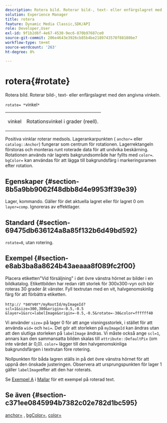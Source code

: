 ```yaml
---
description: Rotera bild. Roterar bild-, text- eller enfärgslagret med den angivna vinkeln.
solution: Experience Manager
title: rotera
feature: Dynamic Media Classic,SDK/API
role: Developer,User
exl-id: 9f1b2d6f-4e67-4530-9ec6-870b97687ce0
source-git-commit: 206e4643e3926cb85b4be2189743578f88180be7
workflow-type: tm+mt
source-wordcount: '263'
ht-degree: 0%

---
```


# rotera{#rotate}

Rotera bild. Roterar bild-, text- eller enfärgslagret med den angivna vinkeln.

`rotate= *`vinkel`*`

<table id="simpletable_5531ED4C2099411DB404657E12B05314"> 
 <tr class="strow"> 
  <td class="stentry"> <p><span class="varname"> vinkel</span> </p> </td> 
  <td class="stentry"> <p>Rotationsvinkel i grader (reell). </p></td> 
 </tr> 
</table>

Positiva vinklar roterar medsols. Lagerankarpunkten ( `anchor=` eller `catalog::Anchor`) fungerar som centrum för rotationen. Lagerrektangeln förstoras och monteras runt roterade data för att undvika beskärning. Rotationen används när lagrets bakgrundsområde har fyllts med `color=`. `bgColor=` kan användas för att lägga till bakgrundsfärg i markeringsramen efter rotation.

## Egenskaper {#section-8b5a9bb9062f48dbb8d4e9953ff39e39}

Lager, kommando. Gäller för det aktuella lagret eller för lagret 0 om `layer=comp`. Ignoreras av effektlager.

## Standard {#section-69475db636124a8a85f132b6d49bd592}

`rotate=0`, utan rotering.

## Exempel {#section-e8ab3ba8a8624b43aeaaa8f089fc2f00}

Placera etiketten&quot;Vid försäljning&quot; i det övre vänstra hörnet av bilder i en bildkatalog. Etikettbilden har redan rätt storlek för 300x300-vyn och bör roteras 30 grader åt vänster. Fyll textrutan med en vit, halvgenomskinlig färg för att förbättra etiketten.

`http:// *`server`*/myRootId/myImageId?scl=1&size=300,300&origin=-0.5,-0.5 &layer=1&src=labelImage&origin=-0.5,-0.5&rotate=-30&color=ffffff40`

Vi använder `size=` på lager 0 för att ange visningsstorlek, i stället för att använda `wid=` och `hei=`. Det gör att storleken på `myImageId` kan ändras utan att den slutliga storleken på `labelImage` ändras. Vi måste också ange `scl=1`, annars kan den sammansatta bilden skalas till `attribute::DefaultPix` (om inte värdet är 0,0). `color=` lägger till den halvgenomskinliga bakgrundsfärgen i textrutan före rotering.

Nollpunkten för båda lagren ställs in på det övre vänstra hörnet för att uppnå den önskade justeringen. Observera att ursprungspunkten för lager 1 gäller `labelImage`efter att den har roterats.

Se [Exempel A](../../../../../is-api/http-ref/image-serving-api-ref/c-http-protocol-reference/c-templates/r-example-a.md#reference-c78ea82e8a1646738e764fa6685dfbac) i [Mallar](../../../../../is-api/http-ref/image-serving-api-ref/c-http-protocol-reference/c-templates/c-templates.md#concept-3cd2d2adae0e41b2979b9640244d4d3e) för ett exempel på roterad text.

## Se även {#section-c371ee0845994b7382c02e782d1bc595}

[anchor=](../../../../../is-api/http-ref/image-serving-api-ref/c-http-protocol-reference/c-command-reference/r-anchor.md#reference-6661e548ab284b82828d8d94c8ddeb7c) ,  [bgColor=](../../../../../is-api/http-ref/image-serving-api-ref/c-http-protocol-reference/c-command-reference/r-bgcolor.md#reference-441371ba4ef54fe781887c5ae448f6ab),  [color=](/help/aem-is-ir-api/is-api/http-ref/image-serving-api-ref/c-http-protocol-reference/c-data-types/r-is-http-color.md)
